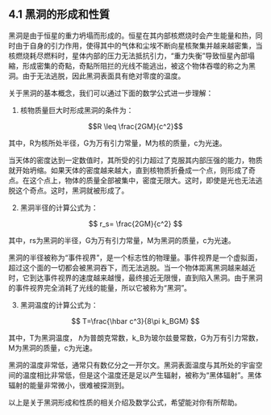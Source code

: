 ## 4.1 黑洞的形成和性質

黑洞是由于恒星的重力坍塌而形成的。恒星在其内部核燃烧时会产生能量和热，同时由于自身的引力作用，使得其中的气体和尘埃不断向星核聚集并越来越密集，当核燃烧耗尽燃料时，星体内部的压力无法抵抗引力，“重力失衡”导致恒星內部塌縮，形成密集的奇點，奇點所阻拦的光线不能逃出，被这个物体吞噬的称之为黑洞。由于无法逃脱，因此黑洞表面具有绝对零度的温度。

关于黑洞的基本概念，我们可以通过下面的数学公式进一步理解：

1. 核物质量巨大时形成黑洞的条件为：

$$R \leq \frac{2GM}{c^2}$$

其中，R为核所处半径，G为万有引力常量，M为核的质量，c为光速。

当天体的密度达到一定数值时，其所受的引力超过了克服其内部压强的能力，物质就开始坍缩。如果天体的密度越来越大，直到核物质折叠成一个点，则形成了奇点。在这个点上，物体的质量全部被集中，密度无限大。这时，即使是光也无法逃脱这个奇点。这时，黑洞就被形成了。

2. 黑洞半径的计算公式为：

$$ r_s= \frac{2GM}{c^2} $$

其中，rs为黑洞的半径，G为万有引力常量，M为黑洞的质量，c为光速。

黑洞的半径被称为“事件视界”，是一个标志性的物理量。事件视界是一个虚拟面，超过这个面的一切都会被黑洞吞下，而无法逃脱。当一个物体距离黑洞越来越近时，它到达事件视界的速度越来越慢，最终接近无限慢，直到陷入黑洞。由于黑洞的事件视界完全消耗了光线的能量，所以它被称为“黑洞”。

3. 黑洞温度的计算公式为：

$$ T=\frac{\hbar c^3}{8\pi k_BGM} $$

其中，T为黑洞温度， $\hbar$为普朗克常数，k_B为玻尔兹曼常数，G为万有引力常数，M为黑洞的质量，c为光速。

黑洞的温度非常低，通常只有数亿分之一开尔文。黑洞表面温度与其所处的宇宙空间的温度相比非常低，但是这个温度还是足以产生辐射，被称为“黑体辐射”。黑体辐射的能量非常微小，很难被探测到。

以上是关于黑洞形成和性质的相关介绍及数学公式，希望能对你有所帮助。